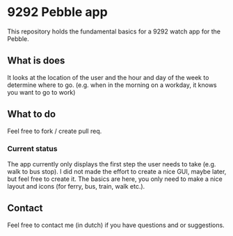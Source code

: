 # 9292 Pebble app
This repository holds the fundamental basics for a 9292 watch app for the Pebble.

## What is does
It looks at the location of the user and the hour and day of the week to determine where to go.
(e.g. when in the morning on a workday, it knows you want to go to work)

## What to do
Feel free to fork / create pull req.

### Current status
The app currently only displays the first step the user needs to take (e.g. walk to bus stop).
I did not made the effort to create a nice GUI, maybe later, but feel free to create it.
The basics are here, you only need to make a nice layout and icons (for ferry, bus, train, walk etc.).

## Contact
Feel free to contact me (in dutch) if you have questions and or suggestions.
